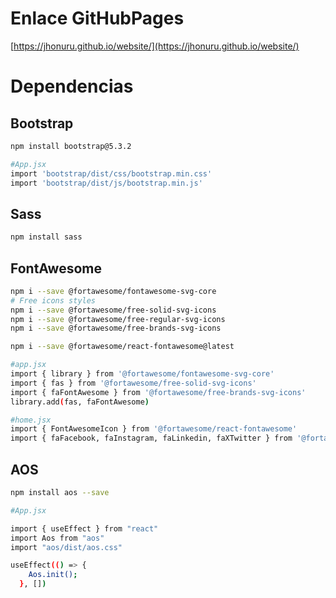 # **Enlace GitHubPages**

[https://jhonuru.github.io/website/](https://jhonuru.github.io/website/)

# **Dependencias**

## Bootstrap 

```bash
npm install bootstrap@5.3.2

#App.jsx
import 'bootstrap/dist/css/bootstrap.min.css'
import 'bootstrap/dist/js/bootstrap.min.js'
```

## Sass

```bash
npm install sass
```

## FontAwesome

```bash
npm i --save @fortawesome/fontawesome-svg-core
# Free icons styles
npm i --save @fortawesome/free-solid-svg-icons
npm i --save @fortawesome/free-regular-svg-icons
npm i --save @fortawesome/free-brands-svg-icons

npm i --save @fortawesome/react-fontawesome@latest

#app.jsx
import { library } from '@fortawesome/fontawesome-svg-core'
import { fas } from '@fortawesome/free-solid-svg-icons'
import { faFontAwesome } from '@fortawesome/free-brands-svg-icons'
library.add(fas, faFontAwesome)

#home.jsx
import { FontAwesomeIcon } from '@fortawesome/react-fontawesome'
import { faFacebook, faInstagram, faLinkedin, faXTwitter } from '@fortawesome/free-brands-svg-icons'
```

## AOS

```bash
npm install aos --save

#App.jsx

import { useEffect } from "react"
import Aos from "aos"
import "aos/dist/aos.css"

useEffect(() => {
    Aos.init();
  }, [])
```